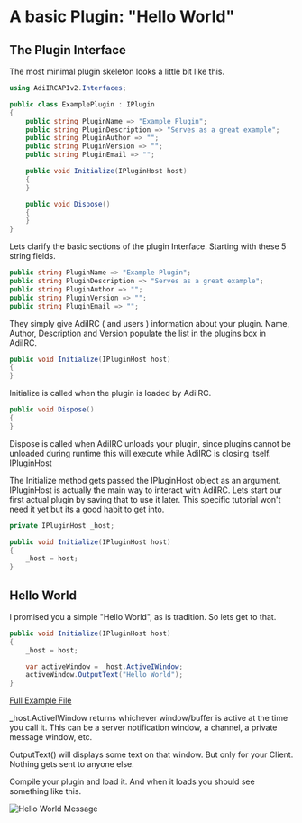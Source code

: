 # A basic Plugin: "Hello World"
## The Plugin Interface

The most minimal plugin skeleton looks a little bit like this.

```c#
using AdiIRCAPIv2.Interfaces;

public class ExamplePlugin : IPlugin
{
    public string PluginName => "Example Plugin";
    public string PluginDescription => "Serves as a great example";
    public string PluginAuthor => "";
    public string PluginVersion => "";
    public string PluginEmail => "";

    public void Initialize(IPluginHost host)
    {
    }

    public void Dispose()
    {
    }
}
```

Lets clarify the basic sections of the plugin Interface. Starting with these 5 string fields.

```c#
public string PluginName => "Example Plugin";
public string PluginDescription => "Serves as a great example";
public string PluginAuthor => "";
public string PluginVersion => "";
public string PluginEmail => "";
```


They simply give AdiIRC ( and users ) information about your plugin. Name, Author, Description and Version populate the list in the plugins box in AdiIRC.

```c#
public void Initialize(IPluginHost host)
{
}
```

Initialize is called when the plugin is loaded by AdiIRC.

```c#
public void Dispose()
{
}
```

Dispose is called when AdiIRC unloads your plugin, since plugins cannot be unloaded during runtime this will execute while AdiIRC is closing itself.
IPluginHost

The Initialize method gets passed the IPluginHost object as an argument. IPluginHost is actually the main way to interact with AdiIRC. Lets start our first actual plugin by saving that to use it later. This specific tutorial won't need it yet but its a good habit to get into.

```c#
private IPluginHost _host;

public void Initialize(IPluginHost host)
{
    _host = host;
}
```
## Hello World

I promised you a simple "Hello World", as is tradition. So lets get to that.

```c#
public void Initialize(IPluginHost host)
{
    _host = host;

    var activeWindow = _host.ActiveIWindow;
    activeWindow.OutputText("Hello World");            
}
```

[Full Example File](Chapter_1/Hello_World.cs)

_host.ActiveIWindow returns whichever window/buffer is active at the time you call it. This can be a server notification window, a channel, a private message window, etc.

OutputText() will displays some text on that window. But only for your Client. Nothing gets sent to anyone else.

Compile your plugin and load it. And when it loads you should see something like this.

![Hello World Message](http://i.imgur.com/yg0Z7Or.png "Hello World Message" )